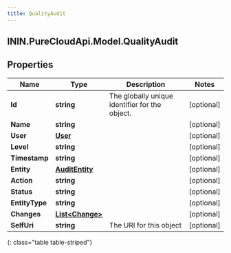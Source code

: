 ```yaml
---
title: QualityAudit
---
```

## ININ.PureCloudApi.Model.QualityAudit

## Properties

|Name | Type | Description | Notes|
|------------ | ------------- | ------------- | -------------|
| **Id** | **string** | The globally unique identifier for the object. | [optional] |
| **Name** | **string** |  | [optional] |
| **User** | [**User**](User.html) |  | [optional] |
| **Level** | **string** |  | [optional] |
| **Timestamp** | **string** |  | [optional] |
| **Entity** | [**AuditEntity**](AuditEntity.html) |  | [optional] |
| **Action** | **string** |  | [optional] |
| **Status** | **string** |  | [optional] |
| **EntityType** | **string** |  | [optional] |
| **Changes** | [**List&lt;Change&gt;**](Change.html) |  | [optional] |
| **SelfUri** | **string** | The URI for this object | [optional] |
{: class="table table-striped"}


